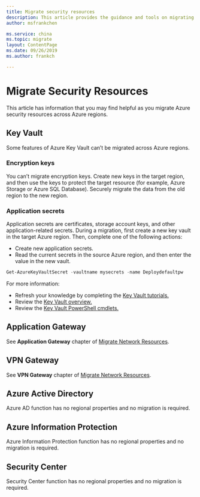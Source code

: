 ```yaml
---
title: Migrate security resources
description: This article provides the guidance and tools on migrating security resources.
author: msfrankchen

ms.service: china 
ms.topic: migrate
layout: ContentPage 
ms.date: 09/26/2019
ms.author: frankch

---
```



# Migrate Security Resources

This article has information that you may find helpful as you migrate Azure security resources across Azure regions.

## Key Vault

Some features of Azure Key Vault can’t be migrated across Azure regions.

### Encryption keys

You can’t migrate encryption keys. Create new keys in the target region, and then use the keys to protect the target resource (for example, Azure Storage or Azure SQL Database). Securely migrate the data from the old region to the new region.

### Application secrets

Application secrets are certificates, storage account keys, and other application-related secrets. During a migration, first create a new key vault in the target Azure region. Then, complete one of the following actions:

* Create new application secrets.
* Read the current secrets in the source Azure region, and then enter the value in the new vault.
```PowerShell
Get-AzureKeyVaultSecret -vaultname mysecrets -name Deploydefaultpw
```
For more information: 
* Refresh your knowledge by completing the [Key Vault tutorials.](https://docs.azure.cn/key-vault/#step-by-step-tutorials)
* Review the [Key Vault overview.](https://docs.azure.cn/key-vault/key-vault-overview)
* Review the [Key Vault PowerShell cmdlets.](https://docs.microsoft.com/powershell/module/azurerm.keyvault/?view=azurermps-6.13.0&viewFallbackFrom=azurermps-6.5.0)


## Application Gateway

See **Application Gateway** chapter of [Migrate Network Resources](./china-migration-guidance-networking.md).

## VPN Gateway

See **VPN Gateway** chapter of [Migrate Network Resources](./china-migration-guidance-networking.md).

## Azure Active Directory  

Azure AD function has no regional properties and no migration is required.


## Azure Information Protection  

Azure Information Protection function has no regional properties and no migration is required.

## Security Center

Security Center function has no regional properties and no migration is required.
